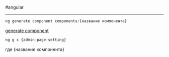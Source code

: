 #angular 
___
```ts
ng generate component components/{название компонента}
```

[generate component](https://angular.io/cli/generate)


```ts
ng g c {admin-page-setting}
```

где {название компонента}